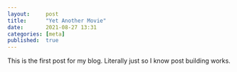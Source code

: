 ```yaml
---
layout:     post
title:      "Yet Another Movie"
date:       2021-08-27 13:31
categories: [meta]
published:  true
---
```


This is the first post for my blog. Literally just so I know post building works.
